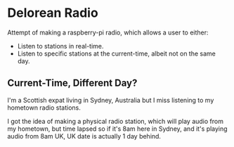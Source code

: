 # Delorean Radio

Attempt of making a raspberry-pi radio, which allows a user to either:

 * Listen to stations in real-time.
 * Listen to specific stations at the current-time, albeit not on the same day.

## Current-Time, Different Day?

I'm a Scottish expat living in Sydney, Australia but I miss listening to my hometown radio stations.

I got the idea of making a physical radio station, which will play audio from my hometown, but time lapsed so if it's 8am here in Sydney, and it's playing audio from 8am UK, UK date is actually 1 day behind.

